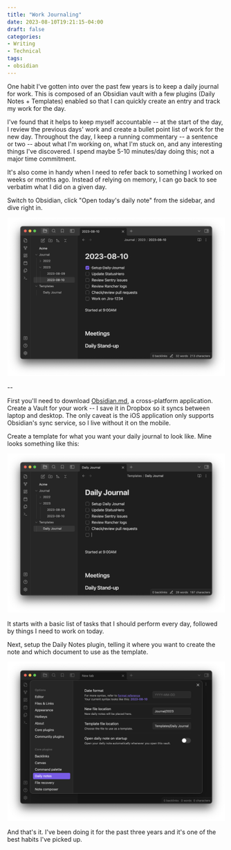 ```yaml
---
title: "Work Journaling"
date: 2023-08-10T19:21:15-04:00
draft: false
categories:
- Writing
- Technical
tags:
- obsidian
---
```


One habit I've gotten into over the past few years is to keep a daily journal for work. This is composed of an Obsidian vault with a few plugins (Daily Notes + Templates) enabled so that I can quickly create an entry and track my work for the day.

I've found that it helps to keep myself accountable -- at the start of the day, I review the previous days' work and create a bullet point list of work for the new day. Throughout the day, I keep a running commentary -- a sentence or two -- about what I'm working on, what I'm stuck on, and any interesting things I've discovered. I spend maybe 5-10 minutes/day doing this; not a major time commitment.

It's also come in handy when I need to refer back to something I worked on weeks or months ago. Instead of relying on memory, I can go back to see verbatim what I did on a given day.

Switch to Obsidian, click "Open today's daily note" from the sidebar, and dive right in.

![Alt text](daily.png)

--

First you'll need to download [Obsidian.md](https://obsidian.md/), a cross-platform application. Create a Vault for your work -- I save it in Dropbox so it syncs between laptop and desktop. The only caveat is the iOS application only supports Obsidian's sync service, so I live without it on the mobile.

Create a template for what you want your daily journal to look like. Mine looks something like this:

![Alt text](template.png)

It starts with a basic list of tasks that I should perform every day, followed by things I need to work on today.

Next, setup the Daily Notes plugin, telling it where you want to create the note and which document to use as the template.

![Alt text](daily_notes_settings.png)

And that's it. I've been doing it for the past three years and it's one of the best habits I've picked up.
